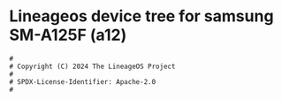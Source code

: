 # Lineageos device tree for samsung SM-A125F (a12)

```
#
# Copyright (C) 2024 The LineageOS Project
#
# SPDX-License-Identifier: Apache-2.0
#
```
